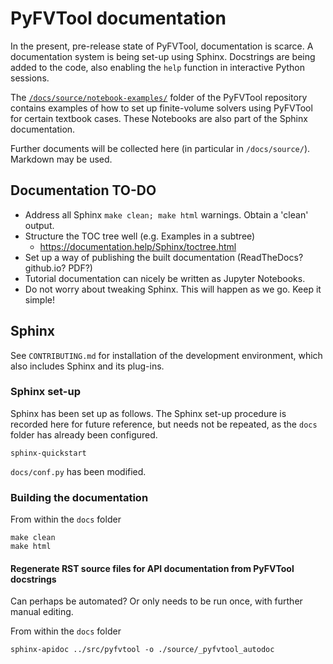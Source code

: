 # PyFVTool documentation

In the present, pre-release state of PyFVTool, documentation is scarce. A documentation system is being set-up using Sphinx. Docstrings are being added to the code, also enabling the `help` function in interactive Python sessions. 

The [`/docs/source/notebook-examples/`](source/notebook-examples/) folder of the PyFVTool repository contains examples of how to set up finite-volume solvers using PyFVTool for certain textbook cases. These Notebooks are also part of the Sphinx documentation.

Further documents will be collected here (in particular in `/docs/source/`). Markdown may be used.


## Documentation TO-DO

- Address all Sphinx `make clean; make html` warnings. Obtain a 'clean' output.
- Structure the TOC tree well (e.g. Examples in a subtree)
	- https://documentation.help/Sphinx/toctree.html
- Set up a way of publishing the built documentation (ReadTheDocs? github.io? PDF?)
- Tutorial documentation can nicely be written as Jupyter Notebooks.
- Do not worry about tweaking Sphinx. This will happen as we go. Keep it simple!


## Sphinx

See `CONTRIBUTING.md` for installation of the development environment, which also includes Sphinx and its plug-ins.


### Sphinx set-up

Sphinx has been set up as follows. The Sphinx set-up procedure is recorded here for future reference, but needs not be repeated, as the `docs` folder has already been configured.

```
sphinx-quickstart
```

`docs/conf.py` has been modified.


### Building the documentation

From within the `docs` folder

```
make clean
make html
```

#### Regenerate RST source files for API documentation from PyFVTool docstrings

Can perhaps be automated? Or only needs to be run once, with further manual editing.

From within the `docs` folder

```
sphinx-apidoc ../src/pyfvtool -o ./source/_pyfvtool_autodoc
```



